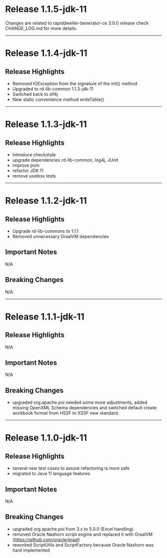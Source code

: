 # Release 1.1.5-jdk-11

Changes are related to rapiddweller-benerator-ce 3.0.0 release check CHANGE_LOG.md for more details.


---

# Release 1.1.4-jdk-11

## Release Highlights

* Removed IOException from the signature of the init() method
* Upgraded to rd-lib-common 1.1.3-jdk-11
* Switched back to slf4j
* New static convenience method writeTable()

---

# Release 1.1.3-jdk-11

## Release Highlights

* Introduce checkstyle
* upgrade dependencies rd-lib-common, log4j, JUnit
* improve pom
* refactor JDK 11
* remove useless tests

---

# Release 1.1.2-jdk-11

## Release Highlights

* Upgrade rd-lib-commons to 1.1.1
* Removed unnecessary GraalVM dependencies

## Important Notes

N/A

## Breaking Changes

N/A

---

# Release 1.1.1-jdk-11

## Release Highlights

N/A

## Important Notes

N/A

## Breaking Changes

* upgraded org.apache.poi needed some more adjustments, added missing OpenXML Schema dependencies and switched default
  create workbook format from HSSF to XSSF new standard.

---

# Release 1.1.0-jdk-11

## Release Highlights

* several new test cases to assure refactoring is more safe
* migrated to Java 11 language features

## Important Notes

N/A

## Breaking Changes

* upgraded org.apache.poi from 3.x to 5.0.0 (Excel handling)
* removed Oracle Nashorn script engine and replaced it with GraalVM (https://github.com/oracle/graal)
* reworked ScriptUtils and ScriptFactory because Oracle Nashorn was hard implemented


